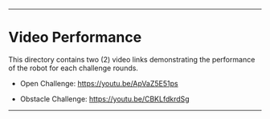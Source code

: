 
***

Video Performance
====

This directory contains two (2) video links demonstrating the performance of the robot for each challenge rounds.

* Open Challenge: https://youtu.be/ApVaZ5E51ps

* Obstacle Challenge: https://youtu.be/CBKLfdkrdSg
***
